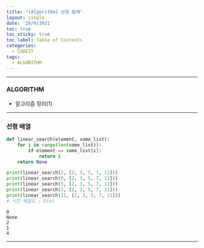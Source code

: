 ```yaml
---
title: "[Algorithm] 선형 탐색"
layout: single
date: '29/9/2021'
toc: true
toc_sticky: true
toc_label: Table of Contents
categories:
  - CODEIT
tags:
  - ALGORITHM
---
```


---
### ALGORITHM
* 알고리즘 정리(1)

---

### 선형 배열


```python
def linear_search(element, some_list):
    for i in range(len(some_list)):
        if element == some_list[i]:
            return i
    return None

print(linear_search(2, [2, 3, 5, 7, 11]))
print(linear_search(0, [2, 3, 5, 7, 11]))
print(linear_search(5, [2, 3, 5, 7, 11]))
print(linear_search(3, [2, 3, 5, 7, 11]))
print(linear_search(11, [2, 3, 5, 7, 11]))
# 시간 복잡도 : O(n)
```

    0
    None
    2
    1
    4

---
